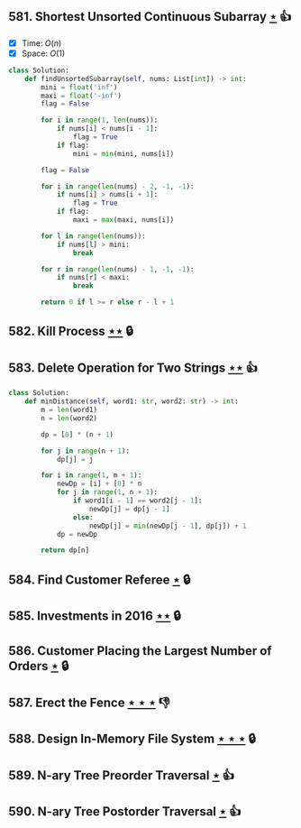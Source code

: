 ## 581. Shortest Unsorted Continuous Subarray [$\star$](https://leetcode.com/problems/shortest-unsorted-continuous-subarray) :thumbsup:

- [x] Time: $O(n)$
- [x] Space: $O(1)$

```python
class Solution:
    def findUnsortedSubarray(self, nums: List[int]) -> int:
        mini = float('inf')
        maxi = float('-inf')
        flag = False

        for i in range(1, len(nums)):
            if nums[i] < nums[i - 1]:
                flag = True
            if flag:
                mini = min(mini, nums[i])

        flag = False

        for i in range(len(nums) - 2, -1, -1):
            if nums[i] > nums[i + 1]:
                flag = True
            if flag:
                maxi = max(maxi, nums[i])

        for l in range(len(nums)):
            if nums[l] > mini:
                break

        for r in range(len(nums) - 1, -1, -1):
            if nums[r] < maxi:
                break

        return 0 if l >= r else r - l + 1
```

## 582. Kill Process [$\star\star$](https://leetcode.com/problems/kill-process) 🔒

## 583. Delete Operation for Two Strings [$\star\star$](https://leetcode.com/problems/delete-operation-for-two-strings) :thumbsup:

```python
class Solution:
    def minDistance(self, word1: str, word2: str) -> int:
        m = len(word1)
        n = len(word2)

        dp = [0] * (n + 1)

        for j in range(n + 1):
            dp[j] = j

        for i in range(1, m + 1):
            newDp = [i] + [0] * n
            for j in range(1, n + 1):
                if word1[i - 1] == word2[j - 1]:
                    newDp[j] = dp[j - 1]
                else:
                    newDp[j] = min(newDp[j - 1], dp[j]) + 1
            dp = newDp

        return dp[n]
```

## 584. Find Customer Referee [$\star$](https://leetcode.com/problems/find-customer-referee) 🔒

## 585. Investments in 2016 [$\star\star$](https://leetcode.com/problems/investments-in-2016) 🔒

## 586. Customer Placing the Largest Number of Orders [$\star$](https://leetcode.com/problems/customer-placing-the-largest-number-of-orders) 🔒

## 587. Erect the Fence [$\star\star\star$](https://leetcode.com/problems/erect-the-fence) :thumbsdown:

## 588. Design In-Memory File System [$\star\star\star$](https://leetcode.com/problems/design-in-memory-file-system) 🔒

## 589. N-ary Tree Preorder Traversal [$\star$](https://leetcode.com/problems/n-ary-tree-preorder-traversal) :thumbsup:

## 590. N-ary Tree Postorder Traversal [$\star$](https://leetcode.com/problems/n-ary-tree-postorder-traversal) :thumbsup:
